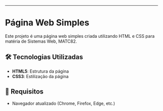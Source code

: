 
---

# Página Web Simples

Este projeto é uma página web simples criada utilizando HTML e CSS para matéria de Sistemas Web, MATC82.
## 🛠️ Tecnologias Utilizadas

- **HTML5**: Estrutura da página
- **CSS3**: Estilização da página

## 📌 Requisitos

- Navegador atualizado (Chrome, Firefox, Edge, etc.)
